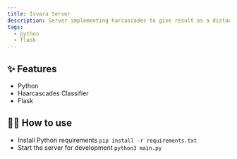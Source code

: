 ```yaml
---
title: Isvara Server
description: Server implementing harcascades to give result as a distance of the person from the camera the image is shot from after recieving the image
tags:
  - python
  - flask
---
```



## ✨ Features

- Python
- Haarcascades Classifier
- Flask

## 💁‍♀️ How to use

- Install Python requirements `pip install -r requirements.txt`
- Start the server for development `python3 main.py`
